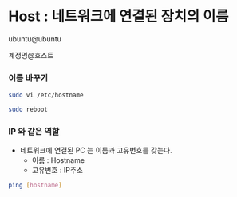 # Host : 네트워크에 연결된 장치의 이름

ubuntu@ubuntu

계정명@호스트



### 이름 바꾸기

```bash
sudo vi /etc/hostname
```

```bash
sudo reboot
```



### IP 와 같은 역할

- 네트워크에 연결된 PC 는 이름과 고유번호를 갖는다.
  - 이름 : Hostname
  - 고유번호 : IP주소

```bash
ping [hostname]
```





